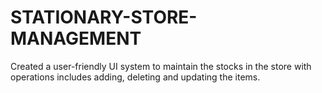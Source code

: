 # STATIONARY-STORE-MANAGEMENT
Created a user-friendly UI system to maintain the stocks in the store with operations includes adding, deleting and updating the items.
